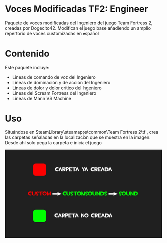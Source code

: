 # Voces Modificadas TF2: Engineer

Paquete de voces modificadas del Ingeniero del juego Team Fortress 2, creadas por Dogecito42.
Modifican el juego base añadiendo un amplio repertorio de voces customizadas en español

# Contenido

Este paquete incluye:

- Lineas de comando de voz del Ingeniero
- Lineas de dominación y de acción del Ingeniero
- Lineas de dolor y dolor crítico del Ingeniero
- Lineas del Scream Fortress del Ingeniero
- Lineas de Mann VS Machine 

# Uso

Situándose en SteamLibrary\steamapps\common\Team Fortress 2\tf , crea las carpetas señaladas en la localización que se muestra en la imagen. Desde ahí solo pega la carpeta e inicia el juego 

![](Img/tut.jpg)
